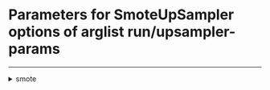 # Parameters for SmoteUpSampler options of arglist run/upsampler-params

---


<details style="margin-left:2em">
<summary style="margin-left:-2em">smote</summary>


_Variant of the SMOTE algorithm to use_

Argument type: str

Default value: default



---



Supported hyperparameter specs: values

</details>
